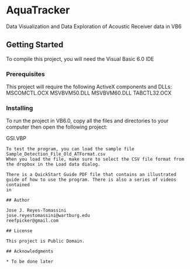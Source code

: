 # AquaTracker
Data Visualization and Data Exploration of Acoustic Receiver data in VB6

## Getting Started

To compile this project, you will need the Visual Basic 6.0 IDE

### Prerequisites

This project will require the following ActiveX components and DLLs:
MSCOMCTL.OCX
MSVBVM50.DLL
MSVBVM60.DLL
TABCTL32.OCX

### Installing

To run the project in VB6.0, copy all the files and directories to your computer then open the following project:

GSI.VBP

```
To test the program, you can load the sample file Sample_Detection_File_Old_ATFormat.csv
When you load the file, make sure to select the CSV file format from the dropbox in the Load data dialog.

There is a QuickStart Guide PDF file that contains an illustrated guide of how to use the program. There is also a series of videos contained
in 

## Author

Jose J. Reyes-Tomassini
jose.reyestomassini@wartburg.edu
reefpicker@gmail.com

## License

This project is Public Domain.

## Acknowledgments

* To be done later

